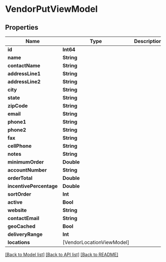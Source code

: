 # VendorPutViewModel

## Properties
Name | Type | Description | Notes
------------ | ------------- | ------------- | -------------
**id** | **Int64** |  | [optional] 
**name** | **String** |  | [optional] 
**contactName** | **String** |  | [optional] 
**addressLine1** | **String** |  | [optional] 
**addressLine2** | **String** |  | [optional] 
**city** | **String** |  | [optional] 
**state** | **String** |  | [optional] 
**zipCode** | **String** |  | [optional] 
**email** | **String** |  | [optional] 
**phone1** | **String** |  | [optional] 
**phone2** | **String** |  | [optional] 
**fax** | **String** |  | [optional] 
**cellPhone** | **String** |  | [optional] 
**notes** | **String** |  | [optional] 
**minimumOrder** | **Double** |  | [optional] 
**accountNumber** | **String** |  | [optional] 
**orderTotal** | **Double** |  | [optional] 
**incentivePercentage** | **Double** |  | [optional] 
**sortOrder** | **Int** |  | [optional] 
**active** | **Bool** |  | [optional] 
**website** | **String** |  | [optional] 
**contactEmail** | **String** |  | [optional] 
**geoCached** | **Bool** |  | [optional] 
**deliveryRange** | **Int** |  | [optional] 
**locations** | [VendorLocationViewModel] |  | [optional] 

[[Back to Model list]](../README.md#documentation-for-models) [[Back to API list]](../README.md#documentation-for-api-endpoints) [[Back to README]](../README.md)


